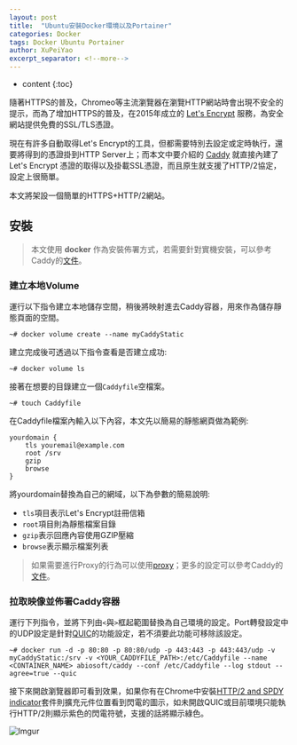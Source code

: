 ```yaml
---
layout: post
title:  "Ubuntu安裝Docker環境以及Portainer"
categories: Docker
tags: Docker Ubuntu Portainer
author: XuPeiYao
excerpt_separator: <!--more-->
---
```


- content
{:toc}

隨著HTTPS的普及，Chromeo等主流瀏覽器在瀏覽HTTP網站時會出現不安全的提示，而為了增加HTTPS的普及，在2015年成立的 [Let's Encrypt](https://letsencrypt.org/) 服務，為安全網站提供免費的SSL/TLS憑證。

現在有許多自動取得Let's Encrypt的工具，但都需要特別去設定或定時執行，還要將得到的憑證掛到HTTP Server上；而本文中要介紹的 [Caddy](https://caddyserver.com/) 就直接內建了 Let's Encrypt 憑證的取得以及掛載SSL憑證，而且原生就支援了HTTP/2協定，設定上很簡單。

本文將架設一個簡單的HTTPS+HTTP/2網站。

<!--more-->

## 安裝

> 本文使用 **docker** 作為安裝佈署方式，若需要針對實機安裝，可以參考Caddy的[文件](https://caddyserver.com/tutorial)。

### 建立本地Volume

運行以下指令建立本地儲存空間，稍後將映射進去Caddy容器，用來作為儲存靜態頁面的空間。

```shell
~# docker volume create --name myCaddyStatic
```

建立完成後可透過以下指令查看是否建立成功:

```shell
~# docker volume ls
```

接著在想要的目錄建立一個`Caddyfile`空檔案。

```shell
~# touch Caddyfile
```

在Caddyfile檔案內輸入以下內容，本文先以簡易的靜態網頁做為範例:

```
yourdomain {
    tls youremail@example.com
    root /srv
    gzip
    browse
}
```

將yourdomain替換為自己的網域，以下為參數的簡易說明:

* `tls`項目表示Let's Encrypt註冊信箱
* `root`項目則為靜態檔案目錄
* `gzip`表示回應內容使用GZIP壓縮
* `browse`表示顯示檔案列表

> 如果需要進行Proxy的行為可以使用[proxy](https://caddyserver.com/docs/proxy)；更多的設定可以參考Caddy的[文件](https://caddyserver.com/docs)。

### 拉取映像並佈署Caddy容器

運行下列指令，並將下列由`<`與`>`框起範圍替換為自己環境的設定。Port轉發設定中的UDP設定是針對[QUIC](https://zh.wikipedia.org/zh-tw/%E5%BF%AB%E9%80%9FUDP%E7%BD%91%E7%BB%9C%E8%BF%9E%E6%8E%A5)的功能設定，若不須要此功能可移除該設定。

```shell
~# docker run -d -p 80:80 -p 80:80/udp -p 443:443 -p 443:443/udp -v myCaddyStatic:/srv -v <YOUR_CADDYFILE_PATH>:/etc/Caddyfile --name <CONTAINER_NAME> abiosoft/caddy --conf /etc/Caddyfile --log stdout --agree=true --quic
```

接下來開啟瀏覽器即可看到效果，如果你有在Chrome中安裝[HTTP/2 and SPDY indicator](https://chrome.google.com/webstore/detail/http2-and-spdy-indicator/mpbpobfflnpcgagjijhmgnchggcjblin)套件則擴充元件位置看到閃電的圖示，如未開啟QUIC或目前環境只能執行HTTP/2則顯示紫色的閃電符號，支援的話將顯示綠色。

![Imgur](https://i.imgur.com/2LaaPIX.png)
